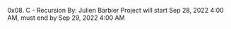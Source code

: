 0x08. C - Recursion
By: Julien Barbier
Project will start Sep 28, 2022 4:00 AM, must end by Sep 29, 2022 4:00 AM
